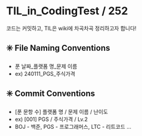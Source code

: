 # TIL_in_CodingTest / 252
코드는 커밋하고, TIL은 wiki에 차곡차곡 정리하고자 합니다!

## ✳️ File Naming Conventions
* 푼 날짜_플랫폼 명_문제 이름
* ex) 240111_PGS_주식가격

## ✳️ Commit Conventions
* [푼 문항 수] 플랫폼 명 / 문제 이름 / 난이도
* ex) [001] PGS / 주식가격 / Lv.2
* BOJ - 백준, PGS - 프로그래머스, LTC - 리트코드 ...